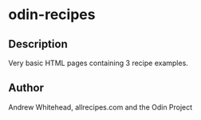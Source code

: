 # odin-recipes

## Description
Very basic HTML pages containing 3 recipe examples.

## Author
Andrew Whitehead, allrecipes.com and the Odin Project